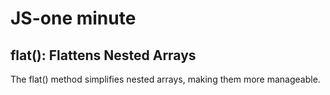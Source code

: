 # JS-one minute

## flat(): Flattens Nested Arrays
The flat() method simplifies nested arrays, making them more manageable.
